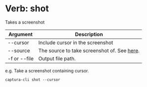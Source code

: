 # Verb: shot
Takes a screenshot

Argument     | Description
-------------|--------------------------------------------
--cursor     | Include cursor in the screenshot
--source     | The source to take screenshot of. See [here](Arg-Source.md).
-f or --file | Output file path.

e.g. Take a screenshot containing cursor.

```
captura-cli shot --cursor
```
